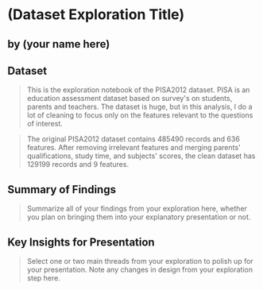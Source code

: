 # (Dataset Exploration Title)
## by (your name here)


## Dataset

> This is the exploration notebook of the PISA2012 dataset. PISA is an education assessment dataset based on survey's on students, parents and teachers. The dataset is huge, but in this analysis, I do a lot of cleaning to focus only on the features relevant to the questions of interest.

> The original PISA2012 dataset contains 485490 records and 636 features. After removing irrelevant features and merging parents' qualifications, study time, and subjects' scores, the clean dataset has 129199 records and 9 features.


## Summary of Findings

> Summarize all of your findings from your exploration here, whether you plan on bringing them into your explanatory presentation or not.


## Key Insights for Presentation

> Select one or two main threads from your exploration to polish up for your presentation. Note any changes in design from your exploration step here.
